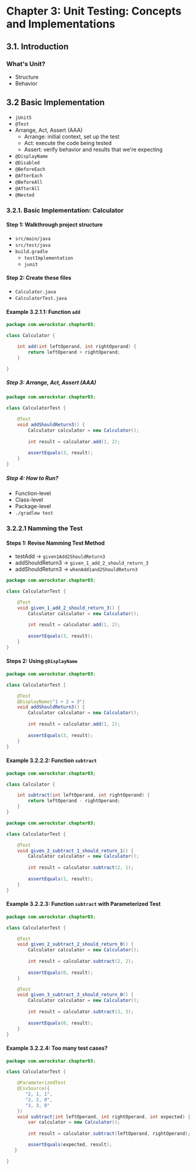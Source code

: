# Chapter 3: Unit Testing: Concepts and Implementations

## 3.1. Introduction

### What's Unit?

- Structure
- Behavior

## 3.2 Basic Implementation

- `jUnit5`
- `@Test`
- Arrange, Act, Assert (AAA)
  - Arrange: initial context, set up the test
  - Act: execute the code being tested
  - Assert: verify behavior and results that we're expecting
- `@DisplayName`
- `@Disabled`
- `@BeforeEach`
- `@AfterEach`
- `@BeforeAll`
- `@AfterAll`
- `@Nested`

### 3.2.1. Basic Implementation: Calculator

#### Step 1: Walkthrough project structure

- `src/main/java`
- `src/test/java`
- `build.gradle`
  - `testImplementation`
  - `junit`

#### Step 2: Create these files

- `Calculator.java`
- `CalculatorTest.java`

#### Example 3.2.1.1: Function `add`

```java
package com.werockstar.chapter03;

class Calculator {

    int add(int leftOperand, int rightOperand) {
        return leftOperand + rightOperand;
    }

}
```

##### Step 3: Arrange, Act, Assert (AAA)

```java
package com.werockstar.chapter03;

class CalculatorTest {

    @Test
    void addShouldReturn3() {
        Calculator calculator = new Calculator();
        
        int result = calculator.add(1, 2);
        
        assertEquals(3, result);
    }
}
```

##### Step 4: How to Run?

- Function-level
- Class-level
- Package-level
- `./gradlew test`

### 3.2.2.1 Namming the Test

#### Steps 1: Revise Namming Test Method

- testAdd -> `given1Add2ShouldReturn3`
- addShouldReturn3 -> `given_1_add_2_should_return_3`
- addShouldReturn3 -> `whenAdd1and2ShouldReturn3`

```java
package com.werockstar.chapter03;

class CalculatorTest {

    @Test
    void given_1_add_2_should_return_3() {
        Calculator calculator = new Calculator();
        
        int result = calculator.add(1, 2);
        
        assertEquals(3, result);
    }
}
```

#### Steps 2: Using `@DisplayName`

```java
package com.werockstar.chapter03;

class CalculatorTest {

    @Test
    @DisplayName("1 + 2 = 3")
    void addShouldReturn3() {
        Calculator calculator = new Calculator();
        
        int result = calculator.add(1, 2);
        
        assertEquals(3, result);
    }
}
```

#### Example 3.2.2.2: Function `subtract`

```java
package com.werockstar.chapter03;

class Calculator {

    int subtract(int leftOperand, int rightOperand) {
        return leftOperand - rightOperand;
    }
}
```

```java
package com.werockstar.chapter03;

class CalculatorTest {

    @Test
    void given_2_subtract_1_should_return_1() {
        Calculator calculator = new Calculator();
        
        int result = calculator.subtract(2, 1);
        
        assertEquals(1, result);
    }
}
```

#### Example 3.2.2.3: Function `subtract` with Parameterized Test

```java
package com.werockstar.chapter03;

class CalculatorTest {

    @Test
    void given_2_subtract_2_should_return_0() {
        Calculator calculator = new Calculator();
        
        int result = calculator.subtract(2, 2);
        
        assertEquals(0, result);
    }

    @Test
    void given_3_subtract_3_should_return_0() {
        Calculator calculator = new Calculator();
        
        int result = calculator.subtract(3, 3);
        
        assertEquals(0, result);
    }
}
```

#### Example 3.2.2.4: Too many test cases?

```java
package com.werockstar.chapter03;

class CalculatorTest {

    @ParameterizedTest
    @CsvSource({
       "2, 1, 1",
       "2, 2, 0",
       "3, 3, 0"
    })
    void subtract(int leftOperand, int rightOperand, int expected) {
        var calculator = new Calculator();
    
        int result = calculator.subtract(leftOperand, rightOperand);

        assertEquals(expected, result);
   }

}
```
